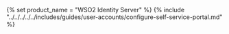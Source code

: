 {% set product_name = "WSO2 Identity Server" %}
{% include "../../../../../includes/guides/user-accounts/configure-self-service-portal.md" %}
